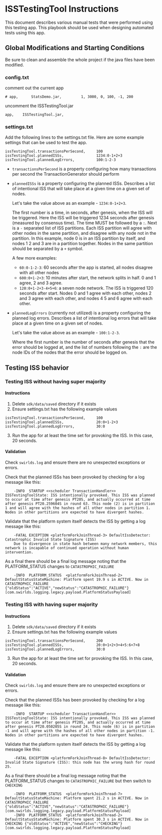# ISSTestingTool Instructions

This document describes various manual tests that were performed using this testing app. This
playbook should be used when designing automated tests using this app.

## Global Modifications and Starting Conditions

Be sure to clean and assemble the whole project if the java files have been modified.

### config.txt

comment out the current app

```
# app,		StatsDemo.jar,		   1, 3000, 0, 100, -1, 200
```

uncomment the ISSTestingTool.jar

```
app,    ISSTestingTool.jar,
```

### settings.txt

Add the following lines to the settings.txt file. Here are some example settings that can be used to test the app.

```
issTestingTool.transactionsPerSecond,     100
issTestingTool.plannedISSs,               1234:0-1+2+3
issTestingTool.plannedLogErrors,          100:1-2-3
```

- `transactionsPerSecond` is a property configuring how many transactions per second the TransactionGenerator should perform
- `plannedISSs` is a property configuring the planned ISSs. Describes a list of intentional ISS that will take place at a given time on a given set of nodes.

  Let's take the value above as an example - `1234:0-1+2+3`.

  The first number is a time, in seconds, after genesis, when the ISS will be triggered. Here the ISS will be triggered 1234 seconds after genesis (measured by consensus time).
  The time MUST be followed by a `:`.
  Next is a `-` separated list of ISS partitions. Each ISS partition will agree with other nodes in the same partition, and disagree with any node not in the partition. In this example, node 0 is in an ISS partition by
  itself, and nodes 1 2 and 3 are in a partition together. Nodes in the same partition should be separated by a `+` symbol.

  A few more examples:
  - `60:0-1-2-3`: 60 seconds after the app is started, all nodes disagree with all other nodes
  - `600:0+1-2+3`: 10 minutes after start, the network splits in half. 0 and 1 agree, 2 and 3 agree.
  - `120:0+1-2+3-4+5+6`: a seven node network. The ISS is triggered 120 seconds after start. Nodes 0 and 1 agree with each other, nodes 2 and 3 agree with each other, and nodes 4 5 and 6 agree with each other.

- `plannedLogErrors` (currently not utilized) is a property configuring the planned log errors. Describes a list of intentional log errors that will take place at a given time on a given set of nodes.

  Let's take the value above as an example - `100:1-2-3`.

  Where the first number is the number of seconds after genesis that the error should be logged at, and the list of numbers following the `:` are the node IDs of the nodes that the error should be logged on.

## Testing ISS behavior

### Testing ISS without having super majority

#### Instructions

1. Delete `sdk/data/saved` directory if it exists
2. Ensure settings.txt has the following  example values

```
issTestingTool.transactionsPerSecond,     100
issTestingTool.plannedISSs,               20:0+1-2+3
issTestingTool.plannedLogErrors,          30:0
```

3. Run the app for at least the time set for provoking the ISS. In this case, 20 seconds.

#### Validation

Check `swirlds.log` and ensure there are no unexpected exceptions or errors.

Check that the planned ISSs has been provoked by checking for a log message like this:

        -INFO  STARTUP <<scheduler TransactionHandler>> ISSTestingToolState: ISS intentionally provoked. This ISS was planned to occur at time after genesis PT20S, and actually occurred at time after genesis PT20.259604S in round 63. This node (2) is in partition 1 and will agree with the hashes of all other nodes in partition 1. Nodes in other partitions are expected to have divergent hashes.

Validate that the platform system itself detects the ISS by getting a log message like this:

        -FATAL EXCEPTION <platformForkJoinThread-3> DefaultIssDetector: Catastrophic Invalid State Signature (ISS)
        Due to divergence in state hash between many network members, this network is incapable of continued operation without human intervention.

As a final there should be a final log message noting that the PLATFORM_STATUS changes to `CATASTROPHIC_FAILURE`

        -INFO  PLATFORM_STATUS  <platformForkJoinThread-2> DefaultStatusStateMachine: Platform spent 19.9 s in ACTIVE. Now in CATASTROPHIC_FAILURE {"oldStatus":"ACTIVE","newStatus":"CATASTROPHIC_FAILURE"} [com.swirlds.logging.legacy.payload.PlatformStatusPayload]

### Testing ISS with having super majority

#### Instructions

1. Delete `sdk/data/saved` directory if it exists
2. Ensure settings.txt has the following  example values

```
issTestingTool.transactionsPerSecond,     200
issTestingTool.plannedISSs,               20:0+1+2+3+4+5:6+7+8
issTestingTool.plannedLogErrors,          30:0
```

3. Run the app for at least the time set for provoking the ISS. In this case, 20 seconds.

#### Validation

Check `swirlds.log` and ensure there are no unexpected exceptions or errors.

Check that the planned ISSs has been provoked by checking for a log message like this:

        -INFO  STARTUP <<scheduler TransactionHandler>> ISSTestingToolState: ISS intentionally provoked. This ISS was planned to occur at time after genesis PT20S, and actually occurred at time after genesis PT20.050205S in round 24. This node (6) is in partition -1 and will agree with the hashes of all other nodes in partition -1. Nodes in other partitions are expected to have divergent hashes.

Validate that the platform system itself detects the ISS by getting a log message like this:

        -FATAL EXCEPTION <platformForkJoinThread-8> DefaultIssDetector: Invalid State Signature (ISS): this node has the wrong hash for round 25.

As a final there should be a final log message noting that the PLATFORM_STATUS changes to `CATASTROPHIC_FAILURE` but then switch to `CHECKING`

        -INFO  PLATFORM_STATUS  <platformForkJoinThread-7> DefaultStatusStateMachine: Platform spent 21.2 s in ACTIVE. Now in CATASTROPHIC_FAILURE {"oldStatus":"ACTIVE","newStatus":"CATASTROPHIC_FAILURE"} [com.swirlds.logging.legacy.payload.PlatformStatusPayload]
        -INFO  PLATFORM_STATUS  <platformForkJoinThread-2> DefaultStatusStateMachine: Platform spent 30.3 s in ACTIVE. Now in CHECKING {"oldStatus":"ACTIVE","newStatus":"CHECKING"} [com.swirlds.logging.legacy.payload.PlatformStatusPayload]
